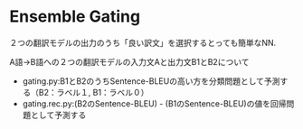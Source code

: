 # Ensemble Gating

２つの翻訳モデルの出力のうち「良い訳文」を選択するとっても簡単なNN.

A語→B語への２つの翻訳モデルの入力文Aと出力文B1とB2について
- gating.py:B1とB2のうちSentence-BLEUの高い方を分類問題として予測する（B2：ラベル１, B1：ラベル０）
- gating.rec.py:(B2のSentence-BLEU) - (B1のSentence-BLEU)の値を回帰問題として予測する
